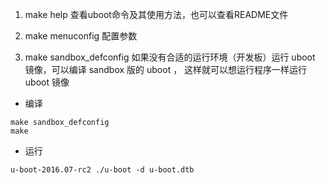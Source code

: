 1. make help
查看uboot命令及其使用方法，也可以查看README文件

2. make menuconfig
配置参数

3. make sandbox_defconfig
如果没有合适的运行环境（开发板）运行 uboot 镜像，可以编译 sandbox 版的 uboot ， 这样就可以想运行程序一样运行 uboot 镜像

* 编译
```
make sandbox_defconfig
make
```
* 运行
```
u-boot-2016.07-rc2 ./u-boot -d u-boot.dtb
```

